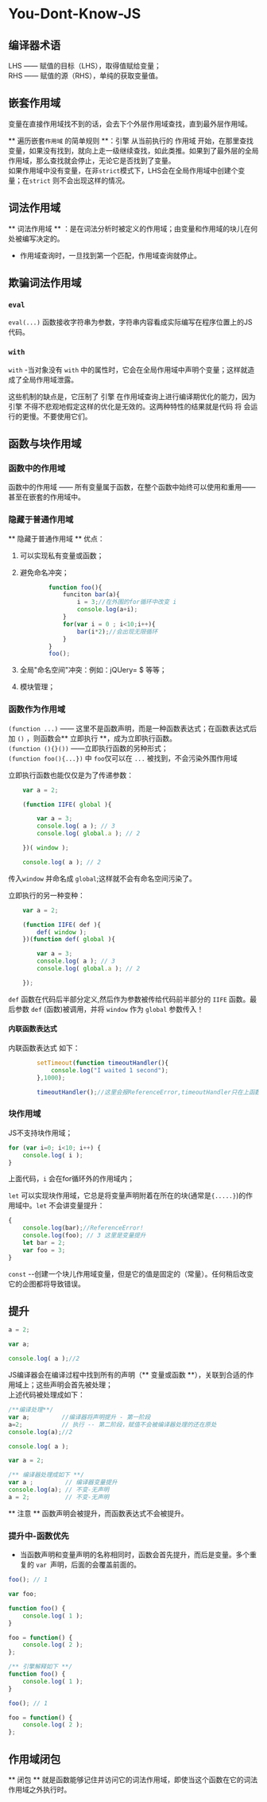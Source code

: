 # You-Dont-Know-JS
## 编译器术语

LHS —— 赋值的目标（LHS），取得值赋给变量；   
RHS —— 赋值的源（RHS），单纯的获取变量值。

## 嵌套作用域
变量在直接作用域找不到的话，会去下个外层作用域查找，直到最外层作用域。   

** 遍历嵌套`作用域` 的简单规则 **：引擎 从当前执行的 作用域 开始，在那里查找变量，如果没有找到，就向上走一级继续查找，如此类推。如果到了最外层的全局作用域，那么查找就会停止，无论它是否找到了变量。   
如果作用域中没有变量，在非`strict`模式下，LHS会在全局作用域中创建个变量；在`strict` 则不会出现这样的情况。

## 词法作用域
** 词法作用域 ** ：是在词法分析时被定义的作用域；由变量和作用域的块儿在何处被编写决定的。   
* 作用域查询时，一旦找到第一个匹配，作用域查询就停止。

## 欺骗词法作用域
### `eval`
`eval(...)` 函数接收字符串为参数，字符串内容看成实际编写在程序位置上的JS代码。  
### `with`
`with` -当对象没有 `with` 中的属性时，它会在全局作用域中声明个变量；这样就造成了全局作用域泄露。

这些机制的缺点是，它压制了 引擎 在作用域查询上进行编译期优化的能力，因为 引擎 不得不悲观地假定这样的优化是无效的。这两种特性的结果就是代码 将 会运行的更慢。不要使用它们。

## 函数与块作用域
### 函数中的作用域
函数中的作用域 —— 所有变量属于函数，在整个函数中始终可以使用和重用——甚至在嵌套的作用域中。

### 隐藏于普通作用域
** 隐藏于普通作用域 ** 优点：    
1. 可以实现私有变量或函数；
2. 避免命名冲突；

    ``` javascript
            function foo(){
                funciton bar(a){
                    i = 3;//在外围的for循环中改变 i
                    console.log(a+i);
                }
                for(var i = 0 ; i<10;i++){
                    bar(i*2);//会出现无限循环
                }
            }
            foo();
    ```

3. 全局"命名空间"冲突：例如：jQUery= $ 等等；
4. 模块管理；

### 函数作为作用域

`(function ...)` —— 这里不是函数声明，而是一种函数表达式；在函数表达式后加 `()` ，则函数会** 立即执行 **，成为立即执行函数。   
`(function (){}())` ——立即执行函数的另种形式；    
`(function foo(){...})` 中 `foo`仅可以在 `...` 被找到，不会污染外围作用域

立即执行函数也能仅仅是为了传递参数：

``` javascript 
    var a = 2;

    (function IIFE( global ){

        var a = 3;
        console.log( a ); // 3
        console.log( global.a ); // 2

    })( window );

    console.log( a ); // 2

```
传入`window` 并命名成 `global`;这样就不会有命名空间污染了。

立即执行的另一种变种：

``` javascript 
    var a = 2;

    (function IIFE( def ){
        def( window );
    })(function def( global ){

        var a = 3;
        console.log( a ); // 3
        console.log( global.a ); // 2

    });

```

`def` 函数在代码后半部分定义,然后作为参数被传给代码前半部分的 `IIFE` 函数。最后参数 `def` (函数)被调用，并将 `window` 作为 `global` 参数传入！

#### 内联函数表达式 
内联函数表达式 如下：

``` javascript
        setTimeout(function timeoutHandler(){
            console.log("I waited 1 second");
        },1000);

        timeoutHandler();//这里会报ReferenceError,timeoutHandler只在上函数中的作用域内

```

### 块作用域
JS不支持块作用域；

``` javascript 
for (var i=0; i<10; i++) {
	console.log( i );
}

```

上面代码，`i` 会在for循环外的作用域内；

`let` 可以实现块作用域，它总是将变量声明附着在所在的块(通常是`{.....}`)的作用域中。`let` 不会讲变量提升：

``` javascript 
{
    console.log(bar);//ReferenceError!
    console.log(foo); // 3 这里是变量提升
    let bar = 2;
    var foo = 3;
}
```

`const` --创建一个块儿作用域变量，但是它的值是固定的（常量）。任何稍后改变它的企图都将导致错误。


## 提升

``` javascript
a = 2;

var a;

console.log( a );//2
```

JS编译器会在编译过程中找到所有的声明（** 变量或函数 **），关联到合适的作用域上；这些声明会首先被处理；    
上述代码被处理成如下：    

``` javascript
/**编译处理**/
var a;         //编译器将声明提升 - 第一阶段 
a=2;           // 执行 -- 第二阶段，赋值不会被编译器处理的还在原处
console.log(a);//2
```

``` javascript 
console.log( a );

var a = 2;

/** 编译器处理成如下 **/
var a ;         // 编译器变量提升
console.log(a); // 不变-无声明
a = 2;          // 不变-无声明
```

** 注意 ** 函数声明会被提升，而函数表达式不会被提升。
### 提升中-函数优先
*   当函数声明和变量声明的名称相同时，函数会首先提升，而后是变量。多个重复的 `var `声明，后面的会覆盖前面的。

``` javascript 
foo(); // 1

var foo;

function foo() {
	console.log( 1 );
}

foo = function() {
	console.log( 2 );
};

/** 引擎解释如下 **/
function foo() {
	console.log( 1 );
}

foo(); // 1

foo = function() {
	console.log( 2 );
};
```
## 作用域闭包
** 闭包 ** 就是函数能够记住并访问它的词法作用域，即使当这个函数在它的词法作用域之外执行时。